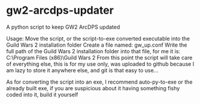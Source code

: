 # gw2-arcdps-updater
A python script to keep GW2 ArcDPS updated

Usage:
Move the script, or the script-to-exe converted executable into the Guild Wars 2 installation folder
Create a file named: gw_up.conf
Write the full path of the Guild Wars 2 installation folder into that file, for me it is: C:\Program Files (x86)\Guild Wars 2
From this point the script will take care of everything else, this is for my use only, was uploaded to github because I am lazy to store it anywhere else, and git is that easy to use...

As for converting the script into an exe, I recommend auto-py-to-exe or the already built exe, if you are suspicious about it having something fishy coded into it, build it yourself
